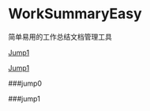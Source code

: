 WorkSummaryEasy
===============

简单易用的工作总结文档管理工具

[Jump1](#jump0)

[Jump1](#jump1)












###jump0

























###jump1
